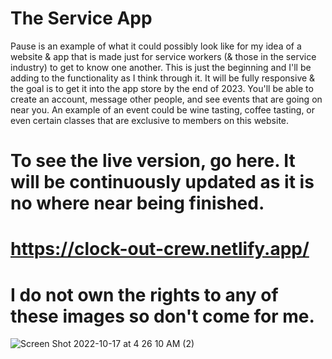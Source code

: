 # The Service App

Pause is an example of what it could possibly look like for my idea of a website & app that is made just for service workers (& those in the service industry) to get to know one another. This is just the beginning and I'll be adding to the functionality as I think through it. It will be fully responsive & the goal is to get it into the app store by the end of 2023. You'll be able to create an account, message other people, and see events that are going on near you. An example of an event could be wine tasting, coffee tasting, or even certain classes that are exclusive to members on this website.

# To see the live version, go here. It will be continuously updated as it is no where near being finished.
# https://clock-out-crew.netlify.app/

# I do not own the rights to any of these images so don't come for me.
![Screen Shot 2022-10-17 at 4 26 10 AM (2)](https://user-images.githubusercontent.com/84490798/196141834-5a38f386-7479-44d4-bac8-0531c7f131a1.png)
